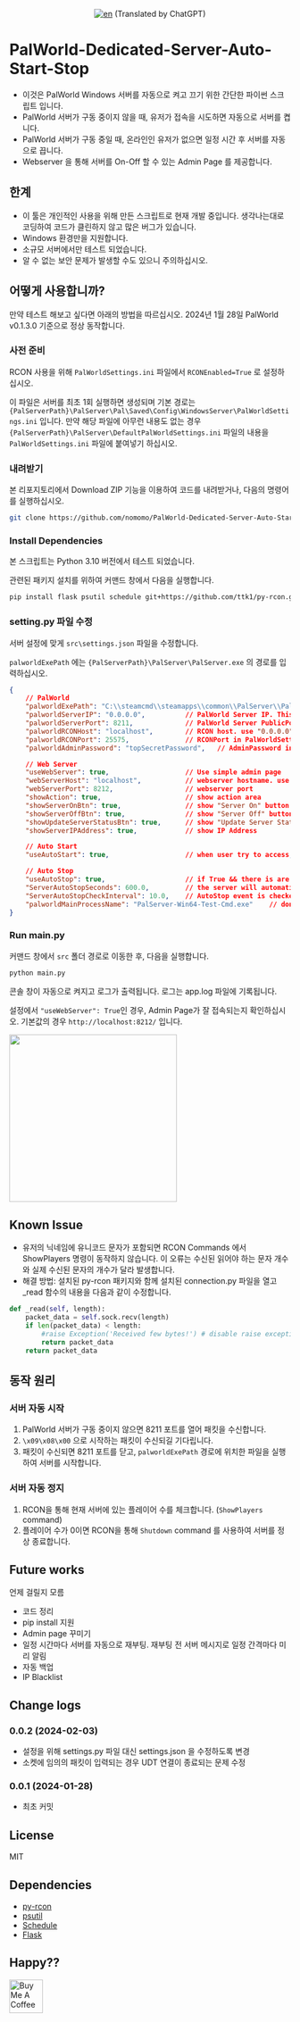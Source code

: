 <div align="center">

[![en](https://img.shields.io/badge/lang-en-red.svg)](https://github.com/nomomo/PalWorld-Dedicated-Server-Auto-Start-Stop/blob/main/README.md) (Translated by ChatGPT)

</div>

# PalWorld-Dedicated-Server-Auto-Start-Stop

- 이것은 PalWorld Windows 서버를 자동으로 켜고 끄기 위한 간단한 파이썬 스크립트 입니다.
- PalWorld 서버가 구동 중이지 않을 때, 유저가 접속을 시도하면 자동으로 서버를 켭니다.
- PalWorld 서버가 구동 중일 때, 온라인인 유저가 없으면 일정 시간 후 서버를 자동으로 끕니다.
- Webserver 을 통해 서버를 On-Off 할 수 있는 Admin Page 를 제공합니다.

## 한계

- 이 툴은 개인적인 사용을 위해 만든 스크립트로 현재 개발 중입니다. 생각나는대로 코딩하여 코드가 클린하지 않고 많은 버그가 있습니다.
- Windows 환경만을 지원합니다.
- 소규모 서버에서만 테스트 되었습니다.
- 알 수 없는 보안 문제가 발생할 수도 있으니 주의하십시오.

## 어떻게 사용합니까?

만약 테스트 해보고 싶다면 아래의 방법을 따르십시오. 2024년 1월 28일 PalWorld v0.1.3.0 기준으로 정상 동작합니다.

### 사전 준비

RCON 사용을 위해 `PalWorldSettings.ini` 파일에서 `RCONEnabled=True` 로 설정하십시오.

이 파일은 서버를 최초 1회 실행하면 생성되며 기본 경로는 `{PalServerPath}\PalServer\Pal\Saved\Config\WindowsServer\PalWorldSettings.ini` 입니다. 만약 해당 파일에 아무런 내용도 없는 경우 `{PalServerPath}\PalServer\DefaultPalWorldSettings.ini` 파일의 내용을 `PalWorldSettings.ini` 파일에 붙여넣기 하십시오.

### 내려받기

본 리포지토리에서 Download ZIP 기능을 이용하여 코드를 내려받거나, 다음의 명령어를 실행하십시오.

```bash
git clone https://github.com/nomomo/PalWorld-Dedicated-Server-Auto-Start-Stop.git
```

### Install Dependencies

본 스크립트는 Python 3.10 버전에서 테스트 되었습니다.

관련된 패키지 설치를 위하여 커맨드 창에서 다음을 실행합니다.

```bash
pip install flask psutil schedule git+https://github.com/ttk1/py-rcon.git
```

### setting.py 파일 수정

서버 설정에 맞게 `src\settings.json` 파일을 수정합니다.

`palworldExePath` 에는 `{PalServerPath}\PalServer\PalServer.exe` 의 경로를 입력하십시오.

```json
{
    // PalWorld
    "palworldExePath": "C:\\steamcmd\\steamapps\\common\\PalServer\\PalServer.exe", //PalWorld Server exe file
    "palworldServerIP": "0.0.0.0",          // PalWorld Server IP. This is used for "Auto Start". Use "0.0.0.0" to open to all. use "localhost"
    "palworldServerPort": 8211,             // PalWorld Server PublicPort in PalWorldSettings.ini. This is used for "Auto Start".
    "palworldRCONHost": "localhost",        // RCON host. use "0.0.0.0" to open to all. use "localhost".
    "palworldRCONPort": 25575,              // RCONPort in PalWorldSettings.ini. Default is 25575
    "palworldAdminPassword": "topSecretPassword",   // AdminPassword in PalWorldSettings.ini

    // Web Server
    "useWebServer": true,                   // Use simple admin page
    "webServerHost": "localhost",           // webserver hostname. use "0.0.0.0" to open to all. use "localhost"
    "webServerPort": 8212,                  // webserver port
    "showAction": true,                     // show action area
    "showServerOnBtn": true,                // show "Server On" button
    "showServerOffBtn": true,               // show "Server Off" button
    "showUpdateServerStatusBtn": true,      // show "Update Server Status" button
    "showServerIPAddress": true,            // show IP Address

    // Auto Start
    "useAutoStart": true,                   // when user try to access, start the server automatically

    // Auto Stop
    "useAutoStop": true,                    // if True && there is are no players online, server will automatically stop
    "ServerAutoStopSeconds": 600.0,         // the server will automatically stop after ServerAutoStopSeconds seconds.
    "ServerAutoStopCheckInterval": 10.0,    // AutoStop event is checked every ServerAutoStopCheckInterval seconds.
    "palworldMainProcessName": "PalServer-Win64-Test-Cmd.exe"    // don't change, if there is no problem
}
```

### Run main.py

커맨드 창에서 `src` 폴더 경로로 이동한 후, 다음을 실행합니다.

```bash
python main.py
```

콘솔 창이 자동으로 켜지고 로그가 출력됩니다. 로그는 app.log 파일에 기록됩니다.

설정에서 `"useWebServer": True`인 경우, Admin Page가 잘 접속되는지 확인하십시오. 기본값의 경우 `http://localhost:8212/` 입니다.

<img src="https://github.com/nomomo/PalWorld-Dedicated-Server-Auto-Start-Stop/blob/main/images/AdminPageSample.png?raw=true" width="300px">

## Known Issue

- 유저의 닉네임에 유니코드 문자가 포함되면 RCON Commands 에서 ShowPlayers 명령이 동작하지 않습니다. 이 오류는 수신된 읽어야 하는 문자 개수와 실제 수신된 문자의 개수가 달라 발생합니다.
- 해결 방법: 설치된 py-rcon 패키지와 함께 설치된 connection.py 파일을 열고 _read 함수의 내용을 다음과 같이 수정합니다.

```Python
def _read(self, length):
    packet_data = self.sock.recv(length)
    if len(packet_data) < length:
        #raise Exception('Received few bytes!') # disable raise exception
        return packet_data
    return packet_data
```

## 동작 원리

### 서버 자동 시작

1. PalWorld 서버가 구동 중이지 않으면 8211 포트를 열어 패킷을 수신합니다.
1. `\x09\x08\x00` 으로 시작하는 패킷이 수신되길 기다립니다.
1. 패킷이 수신되면 8211 포트를 닫고, `palworldExePath` 경로에 위치한 파일을 실행하여 서버를 시작합니다.

### 서버 자동 정지

1. RCON을 통해 현재 서버에 있는 플레이어 수를 체크합니다. (`ShowPlayers` command)
1. 플레이어 수가 0이면 RCON을 통해 `Shutdown` command 를 사용하여 서버를 정상 종료합니다.

## Future works

언제 걸릴지 모름

- 코드 정리
- pip install 지원
- Admin page 꾸미기
- 일정 시간마다 서버를 자동으로 재부팅. 재부팅 전 서버 메시지로 일정 간격마다 미리 알림
- 자동 백업
- IP Blacklist

## Change logs

### 0.0.2 (2024-02-03)

- 설정을 위해 settings.py 파일 대신 settings.json 을 수정하도록 변경
- 소켓에 임의의 패킷이 입력되는 경우 UDT 연결이 종료되는 문제 수정

### 0.0.1 (2024-01-28)

- 최초 커밋

## License

MIT

## Dependencies

- [py-rcon](https://github.com/ttk1/py-rcon)
- [psutil](https://pypi.org/project/psutil/)
- [Schedule](https://pypi.org/project/schedule/)
- [Flask](https://pypi.org/project/Flask/)

## Happy??

<a href="https://www.buymeacoffee.com/nomomo" target="_blank"><img src="https://cdn.buymeacoffee.com/buttons/default-yellow.png" alt="Buy Me A Coffee" height="60"></a>
